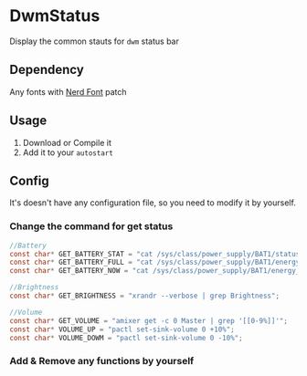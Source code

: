 # DwmStatus 
Display the common stauts for `dwm` status bar
## Dependency
Any fonts with [Nerd Font](https://www.nerdfonts.com) patch
## Usage
1. Download or Compile it
2. Add it to your `autostart`
## Config
It's doesn't have any configuration file,  so you need to modify it by yourself.
### Change the command for get status
```c
//Battery
const char* GET_BATTERY_STAT = "cat /sys/class/power_supply/BAT1/status";
const char* GET_BATTERY_FULL = "cat /sys/class/power_supply/BAT1/energy_full";
const char* GET_BATTERY_NOW = "cat /sys/class/power_supply/BAT1/energy_now";

//Brightness
const char* GET_BRIGHTNESS = "xrandr --verbose | grep Brightness";

//Volume
const char* GET_VOLUME = "amixer get -c 0 Master | grep '[[0-9%]]'";
const char* VOLUME_UP = "pactl set-sink-volume 0 +10%";
const char* VOLUME_DOWM = "pactl set-sink-volume 0 -10%";
```
### Add & Remove any functions by yourself
